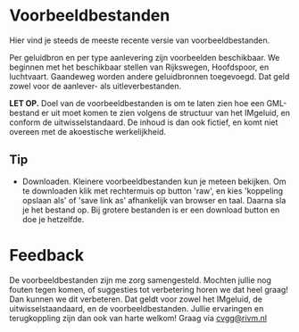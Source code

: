 # Voorbeeldbestanden

Hier vind je steeds de meeste recente versie van voorbeeldbestanden.

Per geluidbron en per type aanlevering zijn voorbeelden beschikbaar. We beginnen met het beschikbaar stellen van Rijkswegen, Hoofdspoor, en luchtvaart. Gaandeweg worden andere geluidbronnen toegevoegd. Dat geld zowel voor de aanlever- als uitleverbestanden.

**LET OP.** Doel van de voorbeeldbestanden is om te laten zien hoe een GML-bestand er uit moet komen te zien volgens de structuur van het IMgeluid, en conform de uitwisselstandaard. De inhoud is dan ook fictief, en komt niet overeen met de akoestische werkelijkheid.

## Tip
- Downloaden. Kleinere voorbeeldbestanden kun je meteen bekijken. Om te downloaden klik met rechtermuis op button 'raw', en kies 'koppeling opslaan als' of 'save link as' afhankelijk van browser en taal. Daarna sla je het bestand op. Bij grotere bestanden is er een download button en doe je hetzelfde. 

# Feedback

De voorbeeldbestanden zijn me zorg samengesteld. Mochten jullie nog fouten tegen komen, of suggesties tot verbetering horen we dat heel graag! Dan kunnen we dit verbeteren. Dat geldt voor zowel het IMgeluid, de uitwisselstaandaard, en de voorbeeldbestanden. Jullie ervaringen en terugkoppling zijn dan ook van harte welkom! Graag via cvgg@rivm.nl
